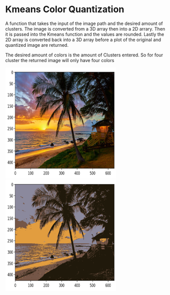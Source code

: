 # Kmeans Color Quantization

A function that takes the input of the image path and the desired amount of clusters. The image is converted from a 3D array then into a 2D arrary. Then it is passed into the Kmeans function and the values are rounded. Lastly the 2D array is converted back into a 3D array before a plot of the original and quantized image are returned. 

The desired amount of colors is the amount of Clusters entered. So for four cluster the returned image will only have four colors

<img src="https://github.com/JMarcoOviedo/Kmeans-Color-Quantization/blob/main/images/color1.png" width="350" height="350" />
<img src="https://github.com/JMarcoOviedo/Kmeans-Color-Quantization/blob/main/images/color2.png" width="350" height="350" />
